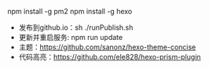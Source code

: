 npm install -g pm2
npm install -g hexo

- 发布到github.io：sh ./runPublish.sh
- 更新并重启服务: npm run update
- 主题：https://github.com/sanonz/hexo-theme-concise
- 代码高亮：https://github.com/ele828/hexo-prism-plugin